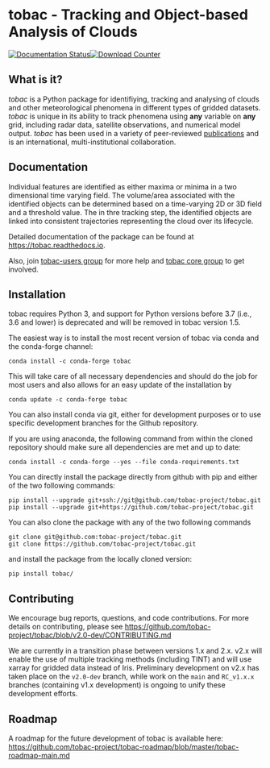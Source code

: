 tobac - Tracking and Object-based Analysis of Clouds
======
[![Documentation Status](https://readthedocs.org/projects/tobac/badge/?version=latest)](https://tobac.readthedocs.io/en/latest/?badge=latest)[![Download Counter](https://anaconda.org/conda-forge/tobac/)](https://anaconda.org/conda-forge/tobac/badges/downloads.svg)

What is it?
-----------

*tobac* is a Python package for identifiying, tracking and analysing of clouds and other meteorological phenomena in different types of gridded datasets. *tobac* is unique in its ability to track phenomena using **any** variable on **any** grid, including radar data, satellite observations, and numerical model output. *tobac* has been used in a variety of peer-reviewed [publications](https://tobac.readthedocs.io/en/rc_v1.4.0/publications.html) and is an international, multi-institutional collaboration. 

Documentation
-------------
Individual features are identified as either maxima or minima in a two dimensional time varying field.
The volume/area associated with the identified objects can be determined based on a time-varying 2D or 3D field and a threshold value. The in thre tracking step, the identified objects are linked into consistent trajectories representing the cloud over its lifecycle.

Detailed documentation of the package can be found at https://tobac.readthedocs.io.

Also, join [tobac-users group](https://groups.google.com/g/tobac-users/about) for more help and [tobac core group](https://groups.google.com/g/tobac/about) to get involved.


Installation
------------
tobac requires Python 3, and support for Python versions before 3.7 (i.e., 3.6 and lower) is deprecated and will be removed in tobac version 1.5.

The easiest way is to install the most recent version of tobac via conda and the conda-forge channel:
```
conda install -c conda-forge tobac 
```
This will take care of all necessary dependencies and should do the job for most users and also allows for an easy update of the installation by
```
conda update -c conda-forge tobac 
```


You can also install conda via git, either for development purposes or to use specific development branches for the Github repository.

If you are using anaconda, the following command from within the cloned repository should make sure all dependencies are met and up to date:
```
conda install -c conda-forge --yes --file conda-requirements.txt
```
You can directly install the package directly from github with pip and either of the two following commands:
```
pip install --upgrade git+ssh://git@github.com/tobac-project/tobac.git
pip install --upgrade git+https://github.com/tobac-project/tobac.git
```
You can also clone the package with any of the two following commands
```
git clone git@github.com:tobac-project/tobac.git
git clone https://github.com/tobac-project/tobac.git
```
and install the package from the locally cloned version:
```
pip install tobac/
```

Contributing
------------
We encourage bug reports, questions, and code contributions. For more details on contributing, please see https://github.com/tobac-project/tobac/blob/v2.0-dev/CONTRIBUTING.md

We are currently in a transition phase between versions 1.x and 2.x. v2.x will enable the use of multiple tracking methods (including TINT) and will use xarray for gridded data instead of Iris. Preliminary development on v2.x has taken place on the `v2.0-dev` branch, while work on the `main` and `RC_v1.x.x` branches (containing v1.x development) is ongoing to unify these development efforts. 

Roadmap
------------
A roadmap for the future development of tobac is available here: https://github.com/tobac-project/tobac-roadmap/blob/master/tobac-roadmap-main.md
